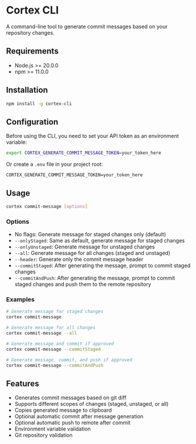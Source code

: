 # Cortex CLI

A command-line tool to generate commit messages based on your repository changes.

## Requirements

- Node.js >= 20.0.0
- npm >= 11.0.0

## Installation

```bash
npm install -g cortex-cli
```

## Configuration

Before using the CLI, you need to set your API token as an environment variable:

```bash
export CORTEX_GENERATE_COMMIT_MESSAGE_TOKEN=your_token_here
```

Or create a `.env` file in your project root:

```
CORTEX_GENERATE_COMMIT_MESSAGE_TOKEN=your_token_here
```

## Usage

```bash
cortex commit-message [options]
```

### Options

- No flags: Generate message for staged changes only (default)
- `--onlyStaged`: Same as default, generate message for staged changes
- `--onlyUnstaged`: Generate message for unstaged changes
- `--all`: Generate message for all changes (staged and unstaged)
- `--header`: Generate only the commit message header
- `--commitStaged`: After generating the message, prompt to commit staged changes
- `--commitAndPush`: After generating the message, prompt to commit staged changes and push them to the remote repository

### Examples

```bash
# Generate message for staged changes
cortex commit-message

# Generate message for all changes
cortex commit-message --all

# Generate message and commit if approved
cortex commit-message --commitStaged

# Generate message, commit, and push if approved
cortex commit-message --commitAndPush
```

## Features

- Generates commit messages based on git diff
- Supports different scopes of changes (staged, unstaged, or all)
- Copies generated message to clipboard
- Optional automatic commit after message generation
- Optional automatic push to remote after commit
- Environment variable validation
- Git repository validation